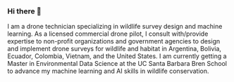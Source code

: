 ### Hi there 👋

I am a drone technician specializing in wildlife survey design and machine learning. As a licensed commercial drone pilot, I consult with/provide expertise to non-profit organizations and government agencies to design and implement drone surveys for wildlife and habitat in Argentina, Bolivia, Ecuador, Colombia, Vietnam, and the United States. I am currently getting a Master in Environmental Data Science at the UC Santa Barbara Bren School to advance my machine learning and AI skills in wildlife conservation.
<!--
**wsedgwick/wsedgwick** is a ✨ _special_ ✨ repository because its `README.md` (this file) appears on your GitHub profile.

Here are some ideas to get you started:

- 🔭 I’m currently working on ...
- 🌱 I’m currently learning ...
- 👯 I’m looking to collaborate on ...
- 🤔 I’m looking for help with ...
- 💬 Ask me about ...
- 📫 How to reach me: ...
- 😄 Pronouns: ...
- ⚡ Fun fact: ...
-->
